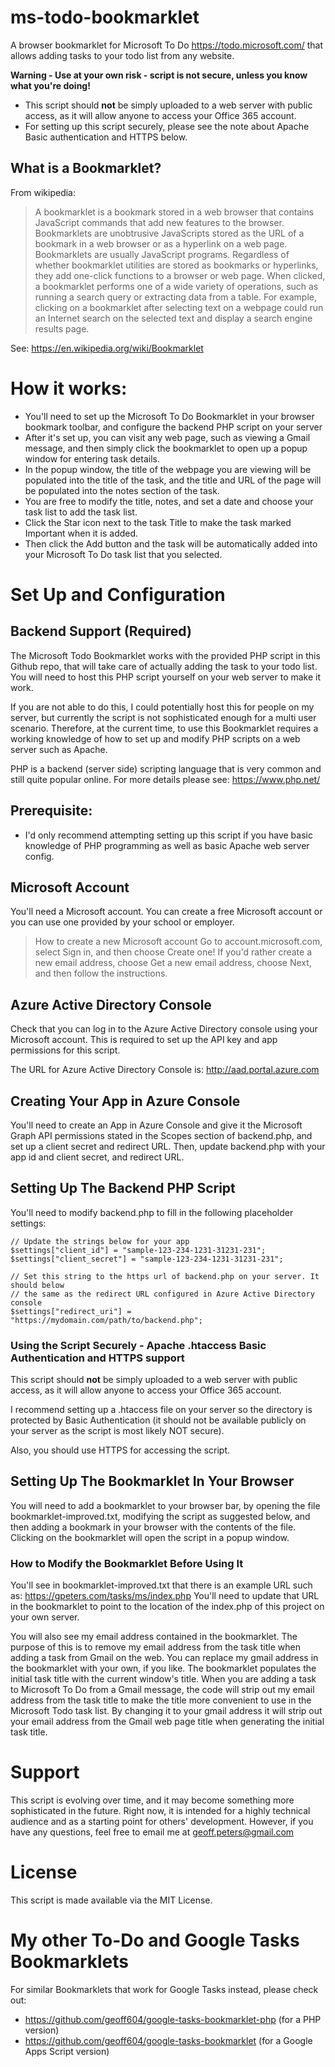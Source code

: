 # ms-todo-bookmarklet
A browser bookmarklet for Microsoft To Do https://todo.microsoft.com/ that allows adding tasks to your todo list from any website.

**Warning - Use at your own risk - script is not secure, unless you know what you're doing!**
- This script should **not** be simply uploaded to a web server with public access, as it will allow anyone to access 
your Office 365 account.
- For setting up this script securely, please see the note about Apache Basic authentication and HTTPS below.

## What is a Bookmarklet? 
From wikipedia:
> A bookmarklet is a bookmark stored in a web browser that contains JavaScript commands that add new features to the browser. Bookmarklets are unobtrusive JavaScripts stored as the URL of a bookmark in a web browser or as a hyperlink on a web page. Bookmarklets are usually JavaScript programs. Regardless of whether bookmarklet utilities are stored as bookmarks or hyperlinks, they add one-click functions to a browser or web page. When clicked, a bookmarklet performs one of a wide variety of operations, such as running a search query or extracting data from a table. For example, clicking on a bookmarklet after selecting text on a webpage could run an Internet search on the selected text and display a search engine results page.

See: https://en.wikipedia.org/wiki/Bookmarklet

# How it works:
- You'll need to set up the Microsoft To Do Bookmarklet in your browser bookmark toolbar, and configure the backend
PHP script on your server
- After it's set up, you can visit any web page, such as viewing a Gmail message, and then simply click the 
bookmarklet to open up a popup window for entering task details.
- In the popup window, the title of the webpage you are viewing will be populated into the title of the task, 
and the title and URL of the page will be populated into the notes section of the task.
- You are free to modify the title, notes, and set a date and choose your task list to add the task list.
- Click the Star icon next to the task Title to make the task marked Important when it is added.
- Then click the Add button and the task will be automatically added into your Microsoft To Do task list that you
selected.

# Set Up and Configuration
## Backend Support (Required)
The Microsoft Todo Bookmarklet works with the provided PHP script in this Github repo, that will take care of actually
adding the task to your todo list. You will need to host this PHP script yourself on your web server to make it work. 

If you are not able to do this, I could potentially host this for people on my server, but currently the script is
not sophisticated enough for a multi user scenario. Therefore, at the current time, to use this Bookmarklet requires
a working knowledge of how to set up and modify PHP scripts on a web server such as Apache.

PHP is a backend (server side) scripting language that is very common and still quite popular online.
For more details please see: https://www.php.net/

## Prerequisite:
- I'd only recommend attempting setting up this script if you have basic knowledge of PHP programming as well as
basic Apache web server config.

## Microsoft Account
You'll need a Microsoft account. You can create a free Microsoft account or you can use one provided by your
school or employer.

> How to create a new Microsoft account
> Go to account.microsoft.com, select Sign in, and then choose Create one!
> If you'd rather create a new email address, choose Get a new email address, choose Next, and then follow the instructions.
 
## Azure Active Directory Console
Check that you can log in to the Azure Active Directory console using your Microsoft account.
This is required to set up the API key and app permissions for this script.

The URL for Azure Active Directory Console is: http://aad.portal.azure.com

## Creating Your App in Azure Console
You'll need to create an App in Azure Console and give it the Microsoft Graph API permissions
stated in the Scopes section of backend.php, and set up a client secret and redirect URL.
Then, update backend.php with your app id and client secret, and redirect URL.

## Setting Up The Backend PHP Script
You'll need to modify backend.php to fill in the following placeholder settings:

    // Update the strings below for your app
    $settings["client_id"] = "sample-123-234-1231-31231-231";
    $settings["client_secret"] = "sample-123-234-1231-31231-231";

    // Set this string to the https url of backend.php on your server. It should below
    // the same as the redirect URL configured in Azure Active Directory console
    $settings["redirect_uri"] = "https://mydomain.com/path/to/backend.php";

### Using the Script Securely - Apache .htaccess Basic Authentication and HTTPS support
This script should **not** be simply uploaded to a web server with public access, as it will allow anyone to access 
your Office 365 account.

I recommend setting up a .htaccess file on your server so the directory is protected
by Basic Authentication (it should not be available publicly on your server as the script
is most likely NOT secure). 

Also, you should use HTTPS for accessing the script.

## Setting Up The Bookmarklet In Your Browser
You will need to add a bookmarklet to your browser bar, by opening the file
bookmarklet-improved.txt, modifying the script as suggested below, and then adding a
bookmark in your browser with the contents of the file. Clicking on the bookmarklet will open
the script in a popup window.

### How to Modify the Bookmarklet Before Using It
You'll see in bookmarklet-improved.txt that there is an example URL such as:
https://gpeters.com/tasks/ms/index.php
You'll need to update that URL in the bookmarklet to point to the location of the index.php of this project
on your own server.

You will also see my email address contained in the bookmarklet. The purpose of this is to
remove my email address from the task title when adding a task from Gmail on the web.
You can replace my gmail address in the bookmarklet with your own, if you like.
The bookmarklet populates the initial task title with the current window's title.
When you are adding a task to Microsoft To Do from a Gmail message, the code will strip out
my email address from the task title to make the title more convenient to use in the
Microsoft Todo task list. By changing it to your gmail address it will strip out your
email address from the Gmail web page title when generating the initial task title.

# Support
This script is evolving over time, and it may become something more sophisticated in the future.
Right now, it is intended for a highly technical audience and as a starting point for others' development.
However, if you have any questions, feel free to email me at geoff.peters@gmail.com

# License
This script is made available via the MIT License.

# My other To-Do and Google Tasks Bookmarklets
For similar Bookmarklets that work for Google Tasks instead, please check out:
- https://github.com/geoff604/google-tasks-bookmarklet-php (for a PHP version)
- https://github.com/geoff604/google-tasks-bookmarklet (for a Google Apps Script version)

